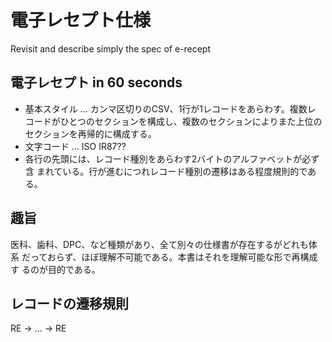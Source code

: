 # 電子レセプト仕様

Revisit and describe simply the spec of e-recept

## 電子レセプト in 60 seconds

- 基本スタイル ... カンマ区切りのCSV、1行が1レコードをあらわす。複数レ
  コードがひとつのセクションを構成し、複数のセクションによりまた上位の
  セクションを再帰的に構成する。
- 文字コード ... ISO IR87??
- 各行の先頭には、レコード種別をあらわす2バイトのアルファベットが必ず含
  まれている。行が進むにつれレコード種別の遷移はある程度規則的である。

## 趣旨

医科、歯科、DPC、など種類があり、全て別々の仕様書が存在するがどれも体系
だっておらず、ほぼ理解不可能である。本書はそれを理解可能な形で再構成す
るのが目的である。

## レコードの遷移規則

RE -> ... -> RE
